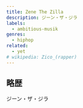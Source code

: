 ```yaml
---
title: Zene The Zilla
description: ジーン・ザ・ジラ
labels:
  - ambitious-musik
genres:
  - hiphop
related:
  - yet
# wikipedia: Zico_(rapper)
---
```


## 略歴

ジーン・ザ・ジラ